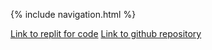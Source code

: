 {% include navigation.html %}

[Link to replit for code](https://replit.com/@JeanKim4/jeanapcsptri3)
[Link to github repository](https://github.com/jeankim05/jeanapcsptri3/tree/main)
